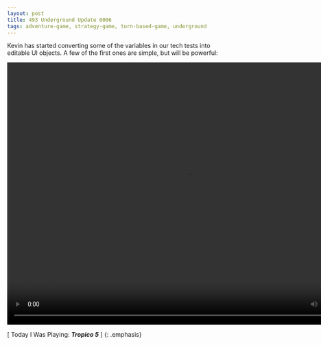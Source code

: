 ```yaml
---
layout: post
title: 493 Underground Update 0006
tags: adventure-game, strategy-game, turn-based-game, underground
---
```

Kevin has started converting some of the variables in our tech tests into editable UI objects.  A few of the first ones are simple, but will be powerful:

<video class="img-contain" width="836" height="612" controls>
  <source src="/img/games/493_Underground_Update_0006.mov" type="video/mp4">
  Your browser does not support the video tag.
</video>


[ Today I Was Playing: ***Tropico 5*** ]
{: .emphasis}